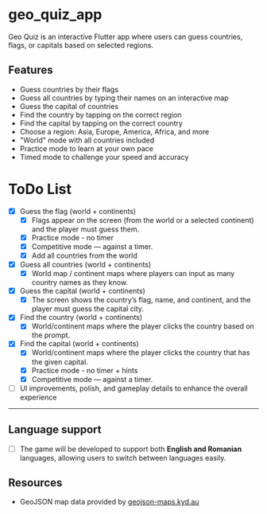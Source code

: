 # geo_quiz_app

Geo Quiz is an interactive Flutter app where users can guess countries, flags, or capitals based on selected regions.

##  Features

- Guess countries by their flags
- Guess all countries by typing their names on an interactive map
- Guess the capital of countries
- Find the country by tapping on the correct region
- Find the capital by tapping on the correct country
- Choose a region: Asia, Europe, America, Africa, and more
- "World" mode with all countries included
- Practice mode to learn at your own pace
- Timed mode to challenge your speed and accuracy

# ToDo List
- [x] Guess the flag (world + continents)  
  - [x] Flags appear on the screen (from the world or a selected continent) and the player must guess them.  
  - [x] Practice mode - no timer  
  - [x] Competitive mode — against a timer.
  - [x] Add all countries from the world

- [x] Guess all countries (world + continents)  
  - [x] World map / continent maps where players can input as many country names as they know.

- [x] Guess the capital (world + continents)  
  - [x] The screen shows the country’s flag, name, and continent, and the player must guess the capital city.

- [x] Find the country (world + continents)  
  - [x] World/continent maps where the player clicks the country based on the prompt.

- [x] Find the capital (world + continents)  
  - [x] World/continent maps where the player clicks the country that has the given capital.
  - [x] Practice mode - no timer + hints
  - [x] Competitive mode — against a timer.
      
- [ ] UI improvements, polish, and gameplay details to enhance the overall experience
    
---
## Language support

- [ ] The game will be developed to support both **English and Romanian** languages, allowing users to switch between languages easily.

## Resources
- GeoJSON map data provided by [geojson-maps.kyd.au](https://geojson-maps.kyd.au/?utm_source=self&utm_medium=redirect)